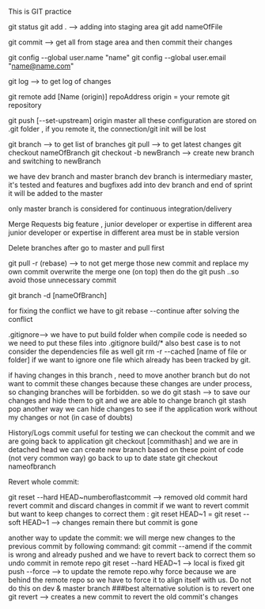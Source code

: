 This is GIT practice 

git status 
git add . --> adding into staging area
git add nameOfFile

git commit --> get all from stage area and then commit their changes

git config --global user.name "name"
git config --global user.email "name@name.com"

git log --> to get log of changes

git remote add [Name (origin)] repoAddress
origin = your remote git repository 

git push [--set-upstream] origin master
all these configuration are stored on .git folder , if you remote it, the connection/git init will be lost

git branch --> to get list of branches
git pull --> to get latest changes
git checkout nameOfBranch
git checkout -b newBranch --> create new branch and switching to newBranch 

we have dev branch and master branch 
dev branch is intermediary master, it's tested and features and bugfixes add into dev branch and end of sprint it will be added to the master

only master branch is considered for continuous integration/delivery 

Merge Requests
big feature , junior developer or expertise in different area 
junior developer or expertise in different area 
must be in stable version


Delete branches after go to master and pull first

git pull -r (rebase) --> to not get merge those new commit and replace my own commit overwrite the merge one (on top)
then do the git push ..so avoid those unnecessary commit

git branch -d [nameOfBranch]

for fixing the conflict we have to git rebase --continue after solving the conflict

.gitignore--> we have to put build folder when compile code is needed so we need to put these files into .gitignore 
build/*
also best case is to not consider the dependencies file as well 
git rm -r --cached [name of file or folder] if we want to ignore one file which already has been tracked by git.

if having changes in this branch , need to move another branch but do not want to commit these changes because these changes are under process, so changing branches will be forbidden.
so we do 
git stash --> to save our changes and hide them to git and we are able to change branch 
git stash pop
another way we can hide changes to see if the application work without my changes or not (in case of doubts)

History/Logs commit 
useful for testing 
we can checkout the commit and we are going back to application 
git checkout [commithash] and we are in detached head
we can create new branch based on these point of code (not very common way)
go back to up to date state 
git checkout nameofbranch 


Revert whole commit:

git reset --hard HEAD~numberoflastcommit --> removed old commit
hard revert commit and discard changes in commit 
if we want to revert commit but want to keep changes to correct them :
git reset HEAD~1 = git reset --soft HEAD~1 --> changes remain there but commit is gone

another way to update the commit: 
we will merge new changes to the previous commit by following command: 
git commit --amend
if the commit is wrong and already pushed and we have to  revert back to correct them
so undo commit in remote repo
git reset --hard HEAD~1 --> local is fixed 
git push --force --> to update the remote repo.why force because we are behind the remote repo so we have to force it to align itself with us.
Do not do this on dev & master branch 
###best alternative solution is to revert one
git revert <commit hash> --> creates a new commit to revert the old commit's changes
